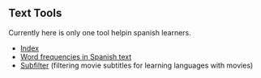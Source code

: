 ## Text Tools

Currently here is only one tool helpin spanish learners.

- [Index](https://met.github.io/text-tools/)
- [Word frequencies in Spanish text](https://met.github.io/text-tools/spanish/)
- [Subfilter](https://subfilter.met.cz/) (filtering movie subtitles for learning languages with movies)

